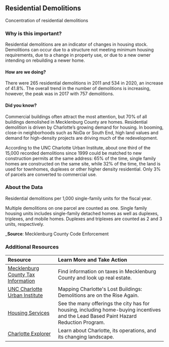 ﻿## Residential Demolitions
Concentration of residential demolitions 

### Why is this important?
Residential demolitions are an indicator of changes in housing stock. Demolitions can occur due to a structure not meeting minimum housing requirements, due to a change in property use, or due to a new owner intending on rebuilding a newer home.

#### How are we doing?
There were 265 residential demolitions in 2011 and 534 in 2020, an increase of 41.8%. The overall trend in the number of demolitions is increasing, however, the peak was in 2017 with 757 demolitions.

#### Did you know?
Commercial buildings often attract the most attention, but 70% of all buildings demolished in Mecklenburg County are homes. Residential demolition is driven by Charlotte’s growing demand for housing. In booming, close-in neighborhoods such as NoDa or South End, high land values and demand for high-density projects are driving much of the redevelopment.

According to the UNC Charlotte Urban Institute, about one third of the 15,000 recorded demolitions since 1999 could be matched to new construction permits at the same address: 65% of the time, single family homes are constructed on the same site, while 32% of the time, the land is used for townhomes, duplexes or other higher density residential. Only 3% of parcels are converted to commercial use.

### About the Data
Residential demolitions per 1,000 single-family units for the fiscal year.

Multiple demolitions on one parcel are counted as one. Single family housing units includes single-family detached homes as well as duplexes, triplexes, and mobile homes. Duplexes and triplexes are counted as 2 and 3 units, respectively.

_**Source**: Mecklenburg County Code Enforcement 

### Additional Resources
|Resource | Learn More and Take Action | 
|:--- | :--- |
|[Mecklenburg County Tax Information](https://tax.mecknc.gov/)| Find information on taxes in Mecklenburg County and look up real estate.
|[UNC Charlotte Urban Institute](https://ui.charlotte.edu/story/mapping-charlotte%E2%80%99s-lost-buildings-demolitions-rise-again#:~:text=In%202019%2C%20over%201%2C000%20structures,new%20construction%20have%20remained%20strong.)| Mapping Charlotte's Lost Buildings:  Demolitions are on the Rise Again.
|[Housing Services](https://www.charlottenc.gov/Streets-and-Neighborhoods/Housing)| See the many offerings the city has for housing, including home-buying incentives and the Lead Based Paint Hazard Reduction Program.
|[Charlotte Explorer](https://explore.charlottenc.gov/)| Learn about Charlotte, its operations, and its changing landscape.


